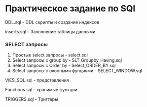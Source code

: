 # Практическое задание по SQl

 DDL.sql - DDL скрипты и создание индексов
 
 inserts.sql - Заполнение таблицы данными

### SELECT запросы
1) Простые select запросы - select.sql
2) Select запросы с group by - SLT_Groupby_Having.sql
3) Select запросы с Order by - Select_ORDER_BY.sql
4) Select запросы с оконными фунциями - SELECT_WINDOW.sql

VIES_SQL.sql - представления

Functions.sql - хранимые функции

TRIGGERS.sql - Триггеры
